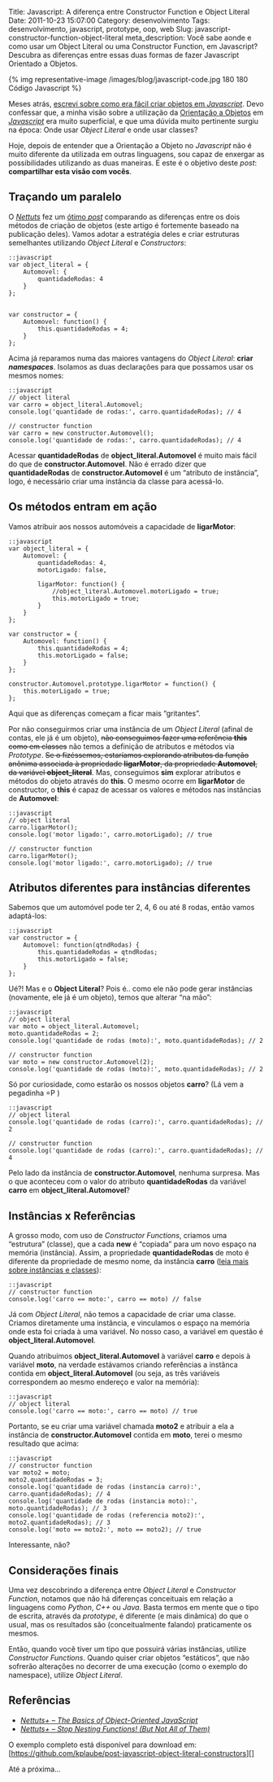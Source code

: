 Title: Javascript: A diferença entre Constructor Function e Object Literal
Date: 2011-10-23 15:07:00
Category: desenvolvimento
Tags: desenvolvimento, javascript, prototype, oop, web
Slug: javascript-constructor-function-object-literal
meta_description: Você sabe aonde e como usar um Object Literal ou uma Constructor Function, em Javascript? Descubra as diferenças entre essas duas formas de fazer Javascript Orientado a Objetos.


{% img representative-image /images/blog/javascript-code.jpg 180 180 Código Javascript %}

Meses atrás, [escrevi sobre como era fácil criar objetos em *Javascript*][].
Devo confessar que, a minha visão sobre a utilização da [Orientação a Objetos][]
em [*Javascript*][] era muito superficial, e que uma dúvida muito pertinente
surgiu na época: Onde usar *Object Literal* e onde usar classes?

<!-- PELICAN_END_SUMMARY -->

Hoje, depois de entender que a Orientação a Objeto no *Javascript* não é
muito diferente da utilizada em outras linguagens, sou capaz de enxergar
as possibilidades utilizando as duas maneiras. E este é o objetivo deste
*post*: **compartilhar esta visão com vocês**.


Traçando um paralelo
--------------------

O [*Nettuts*][] fez um [ótimo *post*][] comparando as diferenças entre
os dois métodos de criação de objetos (este artigo é fortemente baseado
na publicação deles). Vamos adotar a estratégia deles e criar estruturas
semelhantes utilizando *Object Literal* e *Constructors*:

    ::javascript
    var object_literal = {
        Automovel: {
            quantidadeRodas: 4
        }
    };
    
    
    var constructor = {
        Automovel: function() {
            this.quantidadeRodas = 4;
        }
    };

Acima já reparamos numa das maiores vantagens do *Object Literal*:
**criar *namespaces***. Isolamos as duas declarações para que possamos
usar os mesmos nomes:

    ::javascript
    // object literal
    var carro = object_literal.Automovel;
    console.log('quantidade de rodas:', carro.quantidadeRodas); // 4
    
    // constructor function
    var carro = new constructor.Automovel();
    console.log('quantidade de rodas:', carro.quantidadeRodas); // 4

Acessar **quantidadeRodas** de **object\_literal.Automovel** é muito
mais fácil do que de **constructor.Automovel**. Não é errado dizer que
**quantidadeRodas** de **constructor.Automovel** é um “atributo de
instância”, logo, é necessário criar uma instância da classe para
acessá-lo.


Os métodos entram em ação
-------------------------

Vamos atribuir aos nossos automóveis a capacidade de **ligarMotor**:

    ::javascript
    var object_literal = {
        Automovel: {
            quantidadeRodas: 4,
            motorLigado: false,

            ligarMotor: function() {
                //object_literal.Automovel.motorLigado = true;
                this.motorLigado = true;
            }
        }
    };
    
    var constructor = {
        Automovel: function() {
            this.quantidadeRodas = 4;
            this.motorLigado = false;
        }
    };
    
    constructor.Automovel.prototype.ligarMotor = function() {
        this.motorLigado = true;
    };

Aqui que as diferenças começam a ficar mais “gritantes”.

Por não conseguirmos criar uma instância de um *Object Literal* (afinal
de contas, ele já é um objeto), ~~não conseguimos fazer uma referência
**this** como em classes~~ não temos a definição de atributos e métodos
via *Prototype*. ~~Se o fizéssemos, estaríamos explorando atributos da
função anônima associada à propriedade **ligarMotor**, da propriedade
**Automovel**, da variável **object\_literal**~~. Mas, conseguimos
**sim** explorar atributos e métodos do objeto através do **this**. O
mesmo ocorre em **ligarMotor** de constructor, o **this** é capaz de
acessar os valores e métodos nas instâncias de **Automovel**:

    ::javascript
    // object literal
    carro.ligarMotor();
    console.log('motor ligado:', carro.motorLigado); // true
    
    // constructor function
    carro.ligarMotor();
    console.log('motor ligado:', carro.motorLigado); // true


Atributos diferentes para instâncias diferentes
-----------------------------------------------

Sabemos que um automóvel pode ter 2, 4, 6 ou até 8 rodas, então vamos
adaptá-los:

    ::javascript
    var constructor = {
        Automovel: function(qtndRodas) {
            this.quantidadeRodas = qtndRodas;
            this.motorLigado = false;
        }
    };

Ué?! Mas e o **Object Literal**? Pois é.. como ele não pode gerar
instâncias (novamente, ele já é um objeto), temos que alterar “na mão”:

    ::javascript
    // object literal
    var moto = object_literal.Automovel;
    moto.quantidadeRodas = 2;
    console.log('quantidade de rodas (moto):', moto.quantidadeRodas); // 2
    
    // constructor function
    var moto = new constructor.Automovel(2);
    console.log('quantidade de rodas (moto):', moto.quantidadeRodas); // 2

Só por curiosidade, como estarão os nossos objetos **carro**? (Lá vem a
pegadinha =P )

    ::javascript
    // object literal
    console.log('quantidade de rodas (carro):', carro.quantidadeRodas); // 2

    // constructor function
    console.log('quantidade de rodas (carro):', carro.quantidadeRodas); // 4

Pelo lado da instância de **constructor.Automovel**, nenhuma surpresa.
Mas o que aconteceu com o valor do atributo **quantidadeRodas** da
variável **carro** em **object\_literal.Automovel**?


Instâncias x Referências
------------------------

A grosso modo, com uso de *Constructor Functions*, criamos uma
“estrutura” (classe), que a cada **new** é “copiada” para um novo espaço
na memória (instância). Assim, a propriedade **quantidadeRodas** de moto
é diferente da propriedade de mesmo nome, da instância **carro** ([leia mais sobre instâncias e classes][]):

    ::javascript
    // constructor function
    console.log('carro == moto:', carro == moto) // false

Já com *Object Literal*, não temos a capacidade de criar uma classe.
Criamos diretamente uma instância, e vinculamos o espaço na memória onde
esta foi criada à uma variável. No nosso caso, a variável em questão é
**object\_literal.Automovel**.

Quando atribuímos **object\_literal.Automovel** à variável **carro** e
depois à variável **moto**, na verdade estávamos criando referências a
instânca contida em **object\_literal.Automovel** (ou seja, as três
variáveis correspondem ao mesmo endereço e valor na memória):

    ::javascript
    // object literal
    console.log('carro == moto:', carro == moto) // true

Portanto, se eu criar uma variável chamada **moto2** e atribuir a ela a
instância de **constructor.Automovel** contida em **moto**, terei o
mesmo resultado que acima:

    ::javascript
    // constructor function
    var moto2 = moto;
    moto2.quantidadeRodas = 3;
    console.log('quantidade de rodas (instancia carro):', carro.quantidadeRodas); // 4
    console.log('quantidade de rodas (instancia moto):', moto.quantidadeRodas); // 3
    console.log('quantidade de rodas (referencia moto2):', moto2.quantidadeRodas); // 3
    console.log('moto == moto2:', moto == moto2); // true

Interessante, não?


Considerações finais
--------------------

Uma vez descobrindo a diferença entre *Object Literal* e *Constructor
Function*, notamos que não há diferenças conceituais em relação a
linguagens como *Python*, *C++* ou *Java*. Basta termos em mente que o
tipo de escrita, através da *prototype*, é diferente (e mais dinâmica)
do que o usual, mas os resultados são (conceitualmente falando)
praticamente os mesmos.

Então, quando você tiver um tipo que possuirá várias instâncias, utilize
*Constructor Functions*. Quando quiser criar objetos “estáticos”, que
não sofrerão alterações no decorrer de uma execução (como o exemplo do
namespace), utilize *Object Literal*.


Referências
-----------

* [*Nettuts+ – The Basics of Object-Oriented JavaScript*][ótimo *post*]
* [*Nettuts+ – Stop Nesting Functions! (But Not All of Them)*][]

O exemplo completo está disponível para download em:
[https://github.com/kplaube/post-javascript-object-literal-constructors][]

Até a próxima…


  [escrevi sobre como era fácil criar objetos em *Javascript*]: {filename}/fazendo-javascript-oo-de-forma-facil.md
    "Fazendo Javascript OO de forma fácil"
  [Orientação a Objetos]: {tag}oop
    "Leia mais sobre OOP"
  [*Javascript*]: {tag}javascript
    "Leia mais sobre Javascript"
  [*Nettuts*]: http://net.tutsplus.com/
    "Não conhece o Nettuts? Não perca tempo!"
  [ótimo *post*]: http://net.tutsplus.com/tutorials/javascript-ajax/the-basics-of-object-oriented-javascript/
    "The Basics of Object-Oriented JavaScript"
  [leia mais sobre instâncias e classes]: http://pt.wikipedia.org/wiki/Inst%C3%A2ncia_(classe)
    "Leia mais sobre instância no Wikipedia"
  [*Nettuts+ – Stop Nesting Functions! (But Not All of Them)*]: http://net.tutsplus.com/tutorials/javascript-ajax/stop-nesting-functions-but-not-all-of-them/
    "Stop Nesting Functions! But Not All of Them"
  [https://github.com/kplaube/post-javascript-object-literal-constructors]: https://github.com/kplaube/post-javascript-object-literal-constructors
    "Veja o exemplo completo no GitHub"

